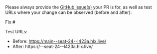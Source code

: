 Please always provide the [GitHub issue(s)](../issues) your PR is for, as well as test URLs where your change can be observed (before and after):

Fix #<gh-issue-id>

Test URLs:
- Before: https://main--seat-24--l423a.hlx.live/
- After: https://<branch>--seat-24--l423a.hlx.live/

